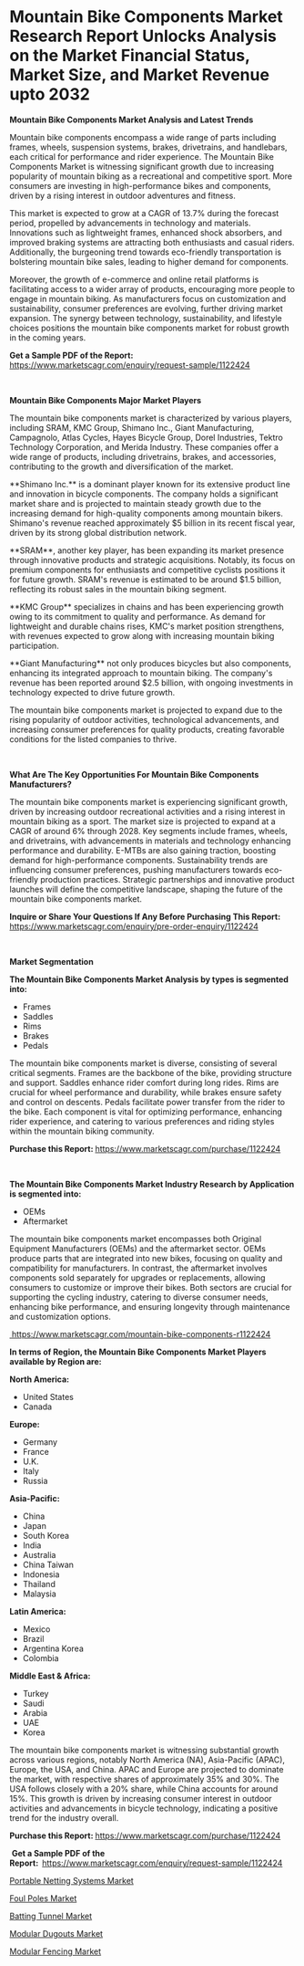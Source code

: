 <p><h1>Mountain Bike Components Market Research Report Unlocks Analysis on the Market Financial Status, Market Size, and Market Revenue upto 2032</h1></p><p><strong>Mountain Bike Components Market Analysis and Latest Trends</strong></p>
<p><p>Mountain bike components encompass a wide range of parts including frames, wheels, suspension systems, brakes, drivetrains, and handlebars, each critical for performance and rider experience. The Mountain Bike Components Market is witnessing significant growth due to increasing popularity of mountain biking as a recreational and competitive sport. More consumers are investing in high-performance bikes and components, driven by a rising interest in outdoor adventures and fitness.</p><p>This market is expected to grow at a CAGR of 13.7% during the forecast period, propelled by advancements in technology and materials. Innovations such as lightweight frames, enhanced shock absorbers, and improved braking systems are attracting both enthusiasts and casual riders. Additionally, the burgeoning trend towards eco-friendly transportation is bolstering mountain bike sales, leading to higher demand for components.</p><p>Moreover, the growth of e-commerce and online retail platforms is facilitating access to a wider array of products, encouraging more people to engage in mountain biking. As manufacturers focus on customization and sustainability, consumer preferences are evolving, further driving market expansion. The synergy between technology, sustainability, and lifestyle choices positions the mountain bike components market for robust growth in the coming years.</p></p>
<p><strong>Get a Sample PDF of the Report:&nbsp;</strong> <a href="https://www.marketscagr.com/enquiry/request-sample/1122424?utm_campaign=1948&utm_medium=2&utm_source=Github&utm_content=ia&utm_term=11042025&utm_id=mountain-bike-components">https://www.marketscagr.com/enquiry/request-sample/1122424</a></p>
<p>&nbsp;</p>
<p><strong>Mountain Bike Components Major Market Players</strong></p>
<p><p>The mountain bike components market is characterized by various players, including SRAM, KMC Group, Shimano Inc., Giant Manufacturing, Campagnolo, Atlas Cycles, Hayes Bicycle Group, Dorel Industries, Tektro Technology Corporation, and Merida Industry. These companies offer a wide range of products, including drivetrains, brakes, and accessories, contributing to the growth and diversification of the market.</p><p>**Shimano Inc.** is a dominant player known for its extensive product line and innovation in bicycle components. The company holds a significant market share and is projected to maintain steady growth due to the increasing demand for high-quality components among mountain bikers. Shimano's revenue reached approximately $5 billion in its recent fiscal year, driven by its strong global distribution network.</p><p>**SRAM**, another key player, has been expanding its market presence through innovative products and strategic acquisitions. Notably, its focus on premium components for enthusiasts and competitive cyclists positions it for future growth. SRAM's revenue is estimated to be around $1.5 billion, reflecting its robust sales in the mountain biking segment.</p><p>**KMC Group** specializes in chains and has been experiencing growth owing to its commitment to quality and performance. As demand for lightweight and durable chains rises, KMC's market position strengthens, with revenues expected to grow along with increasing mountain biking participation.</p><p>**Giant Manufacturing** not only produces bicycles but also components, enhancing its integrated approach to mountain biking. The company's revenue has been reported around $2.5 billion, with ongoing investments in technology expected to drive future growth.</p><p>The mountain bike components market is projected to expand due to the rising popularity of outdoor activities, technological advancements, and increasing consumer preferences for quality products, creating favorable conditions for the listed companies to thrive.</p></p>
<p>&nbsp;</p>
<p><strong>What Are The Key Opportunities For Mountain Bike Components Manufacturers?</strong></p>
<p><p>The mountain bike components market is experiencing significant growth, driven by increasing outdoor recreational activities and a rising interest in mountain biking as a sport. The market size is projected to expand at a CAGR of around 6% through 2028. Key segments include frames, wheels, and drivetrains, with advancements in materials and technology enhancing performance and durability. E-MTBs are also gaining traction, boosting demand for high-performance components. Sustainability trends are influencing consumer preferences, pushing manufacturers towards eco-friendly production practices. Strategic partnerships and innovative product launches will define the competitive landscape, shaping the future of the mountain bike components market.</p></p>
<p><strong>Inquire or Share Your Questions If Any Before Purchasing This Report:</strong> <a href="https://www.marketscagr.com/enquiry/pre-order-enquiry/1122424?utm_campaign=1948&utm_medium=2&utm_source=Github&utm_content=ia&utm_term=11042025&utm_id=mountain-bike-components">https://www.marketscagr.com/enquiry/pre-order-enquiry/1122424</a></p>
<p>&nbsp;</p>
<p><strong>Market Segmentation</strong></p>
<p><strong>The Mountain Bike Components Market Analysis by types is segmented into:</strong></p>
<p><ul><li>Frames</li><li>Saddles</li><li>Rims</li><li>Brakes</li><li>Pedals</li></ul></p>
<p><p>The mountain bike components market is diverse, consisting of several critical segments. Frames are the backbone of the bike, providing structure and support. Saddles enhance rider comfort during long rides. Rims are crucial for wheel performance and durability, while brakes ensure safety and control on descents. Pedals facilitate power transfer from the rider to the bike. Each component is vital for optimizing performance, enhancing rider experience, and catering to various preferences and riding styles within the mountain biking community.</p></p>
<p><strong>Purchase this Report:&nbsp;</strong><a href="https://www.marketscagr.com/purchase/1122424?utm_campaign=1948&utm_medium=2&utm_source=Github&utm_content=ia&utm_term=11042025&utm_id=mountain-bike-components">https://www.marketscagr.com/purchase/1122424</a></p>
<p>&nbsp;</p>
<p><strong>The Mountain Bike Components Market Industry Research by Application is segmented into:</strong></p>
<p><ul><li>OEMs</li><li>Aftermarket</li></ul></p>
<p><p>The mountain bike components market encompasses both Original Equipment Manufacturers (OEMs) and the aftermarket sector. OEMs produce parts that are integrated into new bikes, focusing on quality and compatibility for manufacturers. In contrast, the aftermarket involves components sold separately for upgrades or replacements, allowing consumers to customize or improve their bikes. Both sectors are crucial for supporting the cycling industry, catering to diverse consumer needs, enhancing bike performance, and ensuring longevity through maintenance and customization options.</p></p>
<p><a href="https://www.marketscagr.com/mountain-bike-components-r1122424?utm_campaign=1948&utm_medium=2&utm_source=Github&utm_content=ia&utm_term=11042025&utm_id=mountain-bike-components">&nbsp;https://www.marketscagr.com/mountain-bike-components-r1122424</a></p>
<p><strong>In terms of Region, the Mountain Bike Components Market Players available by Region are:</strong></p>
<p>
    <p> <strong> North America: </strong>
        <ul>
            <li>United States</li>
            <li>Canada</li>
        </ul>
        </p> 
    <p> <strong> Europe: </strong>
        <ul>
            <li>Germany</li>
            <li>France</li>
            <li>U.K.</li>
            <li>Italy</li>
            <li>Russia</li>
        </ul>
        </p> 
    <p> <strong> Asia-Pacific: </strong>
        <ul>
            <li>China</li>
            <li>Japan</li>
            <li>South Korea</li>
            <li>India</li>
            <li>Australia</li>
            <li>China Taiwan</li>
            <li>Indonesia</li>
            <li>Thailand</li>
            <li>Malaysia</li>
        </ul>
        </p> 
    <p> <strong> Latin America: </strong>
        <ul>
            <li>Mexico</li>
            <li>Brazil</li>
            <li>Argentina Korea</li>
            <li>Colombia</li>
        </ul>
        </p> 
    <p> <strong> Middle East & Africa: </strong>
        <ul>
            <li>Turkey</li>
            <li>Saudi</li>
            <li>Arabia</li>
            <li>UAE</li>
            <li>Korea</li>
        </ul>
    </p>
    </p>
<p><p>The mountain bike components market is witnessing substantial growth across various regions, notably North America (NA), Asia-Pacific (APAC), Europe, the USA, and China. APAC and Europe are projected to dominate the market, with respective shares of approximately 35% and 30%. The USA follows closely with a 20% share, while China accounts for around 15%. This growth is driven by increasing consumer interest in outdoor activities and advancements in bicycle technology, indicating a positive trend for the industry overall.</p></p>
<p><strong>Purchase this Report: </strong><a href="https://www.marketscagr.com/purchase/1122424?utm_campaign=1948&utm_medium=2&utm_source=Github&utm_content=ia&utm_term=11042025&utm_id=mountain-bike-components">https://www.marketscagr.com/purchase/1122424</a></p>
<p>&nbsp;<strong>Get a Sample PDF of the Report:&nbsp;&nbsp;</strong><a href="https://www.marketscagr.com/enquiry/request-sample/1122424?utm_campaign=1948&utm_medium=2&utm_source=Github&utm_content=ia&utm_term=11042025&utm_id=mountain-bike-components">https://www.marketscagr.com/enquiry/request-sample/1122424</a></p>
<p><strong></strong></p>
<p><p><a href="https://github.com/sokurgleyde/Market-Research-Report-List-1/blob/main/portable-netting-systems-market.md?utm_campaign=1948&utm_medium=2&utm_source=Github&utm_content=ia&utm_term=11042025&utm_id=mountain-bike-components">Portable Netting Systems Market</a></p><p><a href="https://github.com/keeniielokl/Market-Research-Report-List-1/blob/main/foul-poles-market.md?utm_campaign=1948&utm_medium=2&utm_source=Github&utm_content=ia&utm_term=11042025&utm_id=mountain-bike-components">Foul Poles Market</a></p><p><a href="https://github.com/alablisepah/Market-Research-Report-List-1/blob/main/batting-tunnel-market.md?utm_campaign=1948&utm_medium=2&utm_source=Github&utm_content=ia&utm_term=11042025&utm_id=mountain-bike-components">Batting Tunnel Market</a></p><p><a href="https://github.com/chlihakwatsi/Market-Research-Report-List-1/blob/main/modular-dugouts-market.md?utm_campaign=1948&utm_medium=2&utm_source=Github&utm_content=ia&utm_term=11042025&utm_id=mountain-bike-components">Modular Dugouts Market</a></p><p><a href="https://github.com/kocssequen/Market-Research-Report-List-1/blob/main/modular-fencing-market.md?utm_campaign=1948&utm_medium=2&utm_source=Github&utm_content=ia&utm_term=11042025&utm_id=mountain-bike-components">Modular Fencing Market</a></p></p>